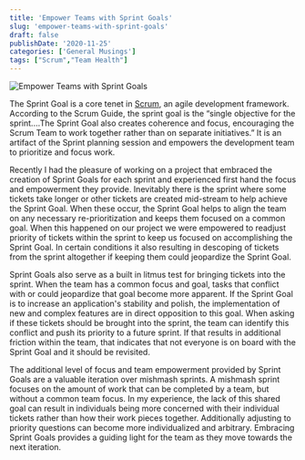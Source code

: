 ```yaml
---
title: 'Empower Teams with Sprint Goals'
slug: 'empower-teams-with-sprint-goals'
draft: false
publishDate: '2020-11-25'
categories: ['General Musings']
tags: ["Scrum","Team Health"]
---
```

![Empower Teams with Sprint Goals](images/bullet-journal-planning.jpg#center)

The Sprint Goal is a core tenet in [Scrum](https://www.scrumguides.org/scrum-guide.html), an agile development framework. According to the Scrum Guide, the sprint goal is the “single objective for the sprint....The Sprint Goal also creates coherence and focus, encouraging the Scrum Team to work together rather than on separate initiatives.” It is an artifact of the Sprint planning session and empowers the development team to prioritize and focus work.

Recently I had the pleasure of working on a project that embraced the creation of Sprint Goals for each sprint and experienced first hand the focus and empowerment they provide. Inevitably there is the sprint where some tickets take longer or other tickets are created mid-stream to help achieve the Sprint Goal. When these occur, the Sprint Goal helps to align the team on any necessary re-prioritization and keeps them focused on a common goal. When this happened on our project we were empowered to readjust priority of tickets within the sprint to keep us focused on accomplishing the Sprint Goal. In certain conditions it also resulting in descoping of tickets from the sprint altogether if keeping them could jeopardize the Sprint Goal.

Sprint Goals also serve as a built in litmus test for bringing tickets into the sprint. When the team has a common focus and goal, tasks that conflict with or could jeopardize that goal become more apparent. If the Sprint Goal is to increase an application's stability and polish, the implementation of new and complex features are in direct opposition to this goal. When asking if these tickets should be brought into the sprint, the team can identify this conflict and push its priority to a future sprint. If that results in additional friction within the team, that indicates that not everyone is on board with the Sprint Goal and it should be revisited.

The additional level of focus and team empowerment provided by Sprint Goals are a valuable iteration over mishmash sprints. A mishmash sprint focuses on the amount of work that can be completed by a team, but without a common team focus. In my experience, the lack of this shared goal can result in individuals being more concerned with their individual tickets rather than how their work pieces together. Additionally adjusting to priority questions can become more individualized and arbitrary. Embracing Sprint Goals provides a guiding light for the team as they move towards the next iteration.

